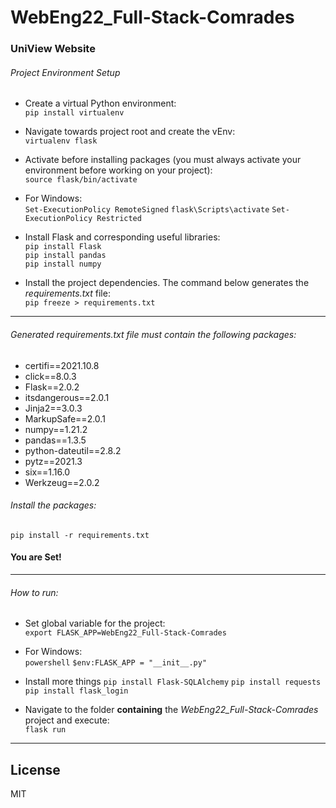 # WebEng22_Full-Stack-Comrades

### UniView Website

###### Project Environment Setup

- Create a virtual Python environment:\
```pip install virtualenv```

- Navigate towards project root and create the vEnv:\
```virtualenv flask```

- Activate before installing packages (you must always activate your environment before working on your project):\
```source flask/bin/activate```

- For Windows:\
```Set-ExecutionPolicy RemoteSigned```
```flask\Scripts\activate```
```Set-ExecutionPolicy Restricted```

- Install Flask and corresponding useful libraries:\
```pip install Flask```\
```pip install pandas```\
```pip install numpy```

- Install the project dependencies. The command below generates the  *requirements.txt* file:\
```pip freeze > requirements.txt```
___
###### Generated *requirements.txt* file must contain the following packages:
- certifi==2021.10.8
- click==8.0.3
-  Flask==2.0.2
-  itsdangerous==2.0.1
-  Jinja2==3.0.3
-  MarkupSafe==2.0.1
-  numpy==1.21.2
-  pandas==1.3.5
-  python-dateutil==2.8.2
-  pytz==2021.3
-  six==1.16.0
-  Werkzeug==2.0.2

###### Install the packages:
```pip install -r requirements.txt```

#### You are Set!
___

###### How to run:

- Set global variable for the project:\
```export FLASK_APP=WebEng22_Full-Stack-Comrades```
- For Windows:\
```powershell```
```$env:FLASK_APP = "__init__.py"```

- Install more things
```pip install Flask-SQLAlchemy```
```pip install requests```
```pip install flask_login```

- Navigate to the folder **containing** the *WebEng22_Full-Stack-Comrades* project and execute:\
```flask run```
___

## License

MIT
